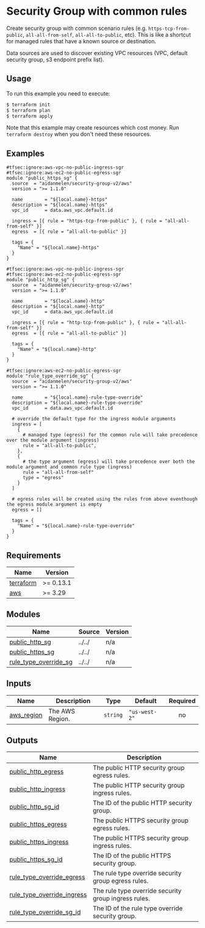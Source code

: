# Security Group with common rules

Create security group with common scenario rules (e.g. `https-tcp-from-public`, `all-all-from-self`, `all-all-to-public`, etc). This is like a shortcut for managed rules that have a known source or destination.



Data sources are used to discover existing VPC resources (VPC, default security group, s3 endpoint prefix list).

## Usage

To run this example you need to execute:

```bash
$ terraform init
$ terraform plan
$ terraform apply
```

Note that this example may create resources which cost money. Run `terraform destroy` when you don't need these resources.

<!-- BEGINNING OF PRE-COMMIT-TERRAFORM DOCS HOOK -->

## Examples

```hcl
#tfsec:ignore:aws-vpc-no-public-ingress-sgr
#tfsec:ignore:aws-ec2-no-public-egress-sgr
module "public_https_sg" {
  source  = "aidanmelen/security-group-v2/aws"
  version = ">= 1.1.0"

  name        = "${local.name}-https"
  description = "${local.name}-https"
  vpc_id      = data.aws_vpc.default.id

  ingress = [{ rule = "https-tcp-from-public" }, { rule = "all-all-from-self" }]
  egress  = [{ rule = "all-all-to-public" }]

  tags = {
    "Name" = "${local.name}-https"
  }
}

#tfsec:ignore:aws-vpc-no-public-ingress-sgr
#tfsec:ignore:aws-ec2-no-public-egress-sgr
module "public_http_sg" {
  source  = "aidanmelen/security-group-v2/aws"
  version = ">= 1.1.0"

  name        = "${local.name}-http"
  description = "${local.name}-http"
  vpc_id      = data.aws_vpc.default.id

  ingress = [{ rule = "http-tcp-from-public" }, { rule = "all-all-from-self" }]
  egress  = [{ rule = "all-all-to-public" }]

  tags = {
    "Name" = "${local.name}-http"
  }
}

#tfsec:ignore:aws-ec2-no-public-egress-sgr
module "rule_type_override_sg" {
  source  = "aidanmelen/security-group-v2/aws"
  version = ">= 1.1.0"

  name        = "${local.name}-rule-type-override"
  description = "${local.name}-rule-type-override"
  vpc_id      = data.aws_vpc.default.id

  # override the default type for the ingress module arguments
  ingress = [
    {
      # managed type (egress) for the common rule will take precedence over the module argument (ingress)
      rule = "all-all-to-public",
    },
    {
      # the type argument (egress) will take precedence over both the module argument and common rule type (ingress)
      rule = "all-all-from-self"
      type = "egress"
    }
  ]

  # egress rules will be created using the rules from above eventhough the egress module argument is empty
  egress = []

  tags = {
    "Name" = "${local.name}-rule-type-override"
  }
}
```

## Requirements

| Name | Version |
|------|---------|
| <a name="requirement_terraform"></a> [terraform](#requirement\_terraform) | >= 0.13.1 |
| <a name="requirement_aws"></a> [aws](#requirement\_aws) | >= 3.29 |
## Modules

| Name | Source | Version |
|------|--------|---------|
| <a name="module_public_http_sg"></a> [public\_http\_sg](#module\_public\_http\_sg) | ../../ | n/a |
| <a name="module_public_https_sg"></a> [public\_https\_sg](#module\_public\_https\_sg) | ../../ | n/a |
| <a name="module_rule_type_override_sg"></a> [rule\_type\_override\_sg](#module\_rule\_type\_override\_sg) | ../../ | n/a |
## Inputs

| Name | Description | Type | Default | Required |
|------|-------------|------|---------|:--------:|
| <a name="input_aws_region"></a> [aws\_region](#input\_aws\_region) | The AWS Region. | `string` | `"us-west-2"` | no |
## Outputs

| Name | Description |
|------|-------------|
| <a name="output_public_http_egress"></a> [public\_http\_egress](#output\_public\_http\_egress) | The public HTTP security group egress rules. |
| <a name="output_public_http_ingress"></a> [public\_http\_ingress](#output\_public\_http\_ingress) | The public HTTP security group ingress rules. |
| <a name="output_public_http_sg_id"></a> [public\_http\_sg\_id](#output\_public\_http\_sg\_id) | The ID of the public HTTP security group. |
| <a name="output_public_https_egress"></a> [public\_https\_egress](#output\_public\_https\_egress) | The public HTTPS security group egress rules. |
| <a name="output_public_https_ingress"></a> [public\_https\_ingress](#output\_public\_https\_ingress) | The public HTTPS security group ingress rules. |
| <a name="output_public_https_sg_id"></a> [public\_https\_sg\_id](#output\_public\_https\_sg\_id) | The ID of the public HTTPS security group. |
| <a name="output_rule_type_override_egress"></a> [rule\_type\_override\_egress](#output\_rule\_type\_override\_egress) | The rule type override security group egress rules. |
| <a name="output_rule_type_override_ingress"></a> [rule\_type\_override\_ingress](#output\_rule\_type\_override\_ingress) | The rule type override security group ingress rules. |
| <a name="output_rule_type_override_sg_id"></a> [rule\_type\_override\_sg\_id](#output\_rule\_type\_override\_sg\_id) | The ID of the rule type override security group. |
<!-- END OF PRE-COMMIT-TERRAFORM DOCS HOOK -->
